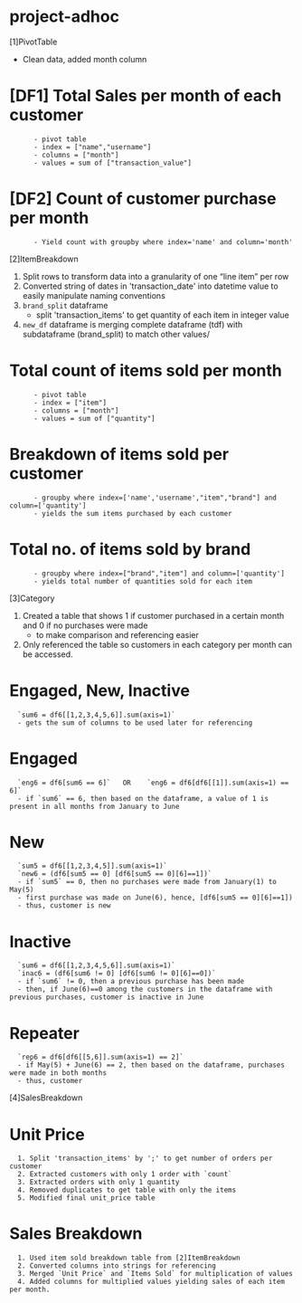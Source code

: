 # project-adhoc

[1]PivotTable
   - Clean data, added month column

  # [DF1] Total Sales per month of each customer
          - pivot table
          - index = ["name","username"]
          - columns = ["month"]  
          - values = sum of ["transaction_value"]

  # [DF2] Count of customer purchase per month
          - Yield count with groupby where index='name' and column='month'
 
 
[2]ItemBreakdown
   1. Split rows to transform data into a granularity of one “line item” per row
   2. Converted string of dates in 'transaction_date' into datetime value to easily manipulate naming conventions
   3. `brand_split` dataframe
       - split 'transaction_items' to get quantity of each item in integer value 
   4. `new_df` dataframe is merging complete dataframe (tdf) with subdataframe (brand_split) to match other values/

  # Total count of items sold per month
          - pivot table
          - index = ["item"]
          - columns = ["month"]  
          - values = sum of ["quantity"]

  # Breakdown of items sold per customer
          - groupby where index=['name','username',"item","brand"] and column=['quantity']
          - yields the sum items purchased by each customer

  # Total no. of items sold by brand
          - groupby where index=["brand","item"] and column=['quantity']
          - yields total number of quantities sold for each item 


[3]Category
   1. Created a table that shows 1 if customer purchased in a certain month and 0 if no purchases were made
      - to make comparison and referencing easier
   2. Only referenced the table so customers in each category per month can be accessed.

  
  # Engaged, New, Inactive
      `sum6 = df6[[1,2,3,4,5,6]].sum(axis=1)`
      - gets the sum of columns to be used later for referencing
  
  # Engaged
      `eng6 = df6[sum6 == 6]`   OR    `eng6 = df6[df6[[1]].sum(axis=1) == 6]`
      - if `sum6` == 6, then based on the dataframe, a value of 1 is present in all months from January to June
  
  # New
      `sum5 = df6[[1,2,3,4,5]].sum(axis=1)`
      `new6 = (df6[sum5 == 0] [df6[sum5 == 0][6]==1])`
      - if `sum5` == 0, then no purchases were made from January(1) to May(5)
      - first purchase was made on June(6), hence, [df6[sum5 == 0][6]==1])
      - thus, customer is new
  
  # Inactive
      `sum6 = df6[[1,2,3,4,5,6]].sum(axis=1)`
      `inac6 = (df6[sum6 != 0] [df6[sum6 != 0][6]==0])`
      - if `sum6` != 0, then a previous purchase has been made
      - then, if June(6)==0 among the customers in the dataframe with previous purchases, customer is inactive in June
  
  # Repeater
      `rep6 = df6[df6[[5,6]].sum(axis=1) == 2]`
      - if May(5) + June(6) == 2, then based on the dataframe, purchases were made in both months
      - thus, customer 
  

[4]SalesBreakdown
     
  # Unit Price
      1. Split 'transaction_items' by ';' to get number of orders per customer
      2. Extracted customers with only 1 order with `count`
      3. Extracted orders with only 1 quantity
      4. Removed duplicates to get table with only the items
      5. Modified final unit_price table

  # Sales Breakdown
      1. Used item sold breakdown table from [2]ItemBreakdown
      2. Converted columns into strings for referencing
      3. Merged `Unit Price` and `Items Sold` for multiplication of values
      4. Added columns for multiplied values yielding sales of each item per month.
  


